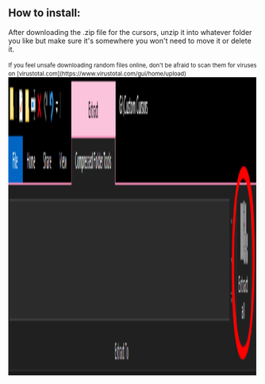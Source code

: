 <h2>How to install:</h2>
<p>After downloading the .zip file for the cursors, unzip it into whatever folder you like but make sure it's somewhere you won't need to move it or delete it.</p>
<small>If you feel unsafe downloading random files online, don't be afraid to scan them for viruses on [virustotal.com](https://www.virustotal.com/gui/home/upload)</small>
<img src="https://github.com/AlmightyDragonlord/Mouse-Cursor/blob/main/pictures/cursors3.png" alt="Unzip button" style="width:500px;height:600px;">
